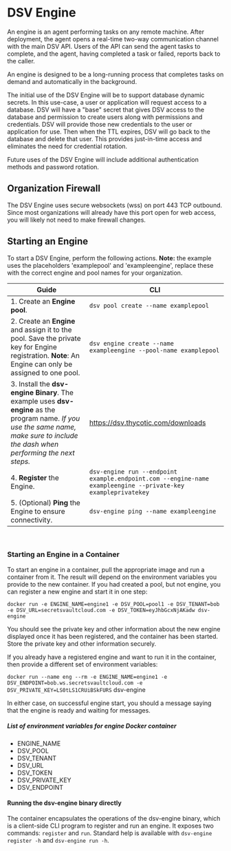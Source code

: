 [title]: # (DSV Engine)
[tags]: # (DevOps Secrets Vault,DSV,)
[priority]: # (6500)

# DSV Engine

An engine is an agent performing tasks on any remote machine. After deployment, the agent opens a real-time two-way communication channel with the main DSV
API. Users of the API can send the agent tasks to complete, and the agent, having completed a task or failed, reports back to the caller.

An engine is designed to be a long-running process that completes tasks on demand and automatically in the background.

The initial use of the DSV Engine will be to support database dynamic secrets.  In this use-case, a user or application will request access to a database.  DSV will have a "base" secret that gives DSV access to the database and permission to create users along with permissions and credentials.  DSV will provide those new credentials to the user or application for use.  Then when the TTL expires, DSV will go back to the database and delete that user.  This provides just-in-time access and eliminates the need for credential rotation.

Future uses of the DSV Engine will include additional authentication methods and password rotation.

## Organization Firewall 
The DSV Engine uses secure websockets (wss) on port 443 TCP outbound.  Since most organizations will already have this port open for web access, you will likely not need to make firewall changes.

## Starting an Engine

To start a DSV Engine, perform the following actions. **Note:** the example uses the placeholders 'examplepool' and 'exampleengine', replace these with the correct engine and pool names for your organization.

|Guide|CLI|
|-----|------|
|1. Create an **Engine pool**.| `dsv pool create --name examplepool`|
|2. Create an **Engine** and assign it to the pool. Save the private key for Engine registration. **Note**: An Engine can only be assigned to one pool.| `dsv engine create --name exampleengine --pool-name examplepool`|
|3. Install the **dsv-engine Binary**. The example uses **dsv-engine** as the program name. *If you use the same name, make sure to include the dash when performing the next steps.*| https://dsv.thycotic.com/downloads|
|4. **Register** the Engine.| `dsv-engine run --endpoint example.endpoint.com --engine-name exampleengine --private-key exampleprivatekey`|
|5. (Optional) **Ping** the Engine to ensure connectivity.| `dsv-engine ping --name exampleengine`|

<br>

<!--### Registering a pool and an engine

Users can create engines as other entities (like roles, users) in DSV. DSV organizes engines in pools, so an engine must be assigned to an existing pools.
Using the [DSV API](https://dsv.thycotic.com/api/index.html#tag/Pools), users first create a pool, then an engine assigned to that pool. An engine can only be assigned to one pool. A pool can contain many engines.-->


### Starting an Engine in a Container

To start an engine in a container, pull the appropriate image and run a container from it. The result will depend on the
environment variables you provide to the new container.
If you had created a pool, but not engine, you can register a new engine and start it in one step:

`docker run -e ENGINE_NAME=engine1 -e DSV_POOL=pool1 -e DSV_TENANT=bob -e DSV_URL=secretsvaultcloud.com -e DSV_TOKEN=eyJhbGcxNjAKadw dsv-engine`

You should see the private key and other information about the new engine displayed once it has been registered,
and the container has been started. Store the private key and other information securely.

If you already have a registered engine and want to run it in the container, then provide a different set of environment variables:

`docker run --name eng --rm -e ENGINE_NAME=engine1 -e DSV_ENDPOINT=bob.ws.secretsvaultcloud.com -e DSV_PRIVATE_KEY=LS0tLS1CRUiBSkFURS` dsv-engine

In either case, on successful engine start, you should a message saying that the engine is ready and waiting for messages.

##### List of environment variables for engine Docker container
- ENGINE_NAME
- DSV_POOL
- DSV_TENANT
- DSV_URL
- DSV_TOKEN
- DSV_PRIVATE_KEY
- DSV_ENDPOINT

#### Running the dsv-engine binary directly

The container encapsulates the operations of the dsv-engine binary, which is a client-side CLI program to register and run an engine.
It exposes two commands: `register` and `run`.
Standard help is available with `dsv-engine register -h` and `dsv-engine run -h`.
